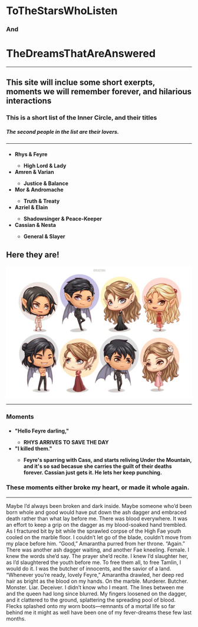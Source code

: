 <h1>   ToTheStarsWhoListen </h1>
<h3>            And         </h3> 
<h1> TheDreamsThatAreAnswered </h1>
<hr>
<h2> This site will inclue some short exerpts, moments we will remember forever, and hilarious interactions</h2>


<h3>This is a short list of the Inner Circle, and their titles</h3>
<h5>The second people in the list are their lovers.</h5>
<hr>
<h4> <ul>
<li>Rhys & Feyre</li>
<ul>
<li>High Lord & Lady</li>	
</ul>
</li>
<li>Amren & Varian</li>
<ul>
<li>Justice & Balance</li>	
</ul>
</li>
<li>Mor & Andromache</li>
<ul>
<li>Truth & Treaty</li>	
</ul>
</li>
<li>Azriel & Elain</li>
<ul>
<li>Shadowsinger & Peace-Keeper</li>	
</ul>
</li>
<li>Cassian & Nesta</li>
<ul>
<li>General & Slayer</li>	
</ul>
</li>
</ul> </h4>
<h2>Here they are!</h2>

![Image](a.jpg)

<hr>

<h3><strong>Moments</strong></h3>
<h4>
<ul>
<li> "Hello Feyre darling,"</li>
<ul> 
<li>RHYS ARRIVES TO SAVE THE DAY</li>
</ul>
<li>"I killed them."</li>
<ul>
<li> Feyre's sparring with Cass, and starts reliving Under the Mountain, and it's so sad becasue she carries the guilt of their deaths forever. Cassian just gets it. He lets her keep punching.</li>
</ul>
</ul>
<h3> These moments either broke my heart, or made it whole again.</h3>	
</h4>
<hr>
<div style=”width: 25%; height: 50px; overflow: auto; scrollbar-face-color: #CE7E00; scrollbar-shadow-color: #FFFFFF; br /scrollbar-highlight-color: #6F4709; scrollbar-3dlight-color:#11111; scrollbar-darkshadow-color: #6F4709; br /scrollbar-track-color: #FFE8C1; scrollbar-arrow-color: #6F4709;”>Maybe I’d always been broken and dark inside. Maybe someone who’d been born whole and good would have put down the ash dagger and embraced death rather than what lay before me. There was blood everywhere. It was an effort to keep a grip on the dagger as my blood-soaked hand trembled. As I fractured bit by bit while the sprawled corpse of the High Fae youth cooled on the marble floor. I couldn’t let go of the blade, couldn’t move from my place before him. “Good,” Amarantha purred from her throne. “Again.” There was another ash dagger waiting, and another Fae kneeling. Female. I knew the words she’d say. The prayer she’d recite. I knew I’d slaughter her, as I’d slaughtered the youth before me. To free them all, to free Tamlin, I would do it. I was the butcher of innocents, and the savior of a land. “Whenever you’re ready, lovely Feyre,” Amarantha drawled, her deep red hair as bright as the blood on my hands. On the marble. Murderer. Butcher. Monster. Liar. Deceiver. I didn’t know who I meant. The lines between me and the queen had long since blurred. My fingers loosened on the dagger, and it clattered to the ground, splattering the spreading pool of blood. Flecks splashed onto my worn boots—remnants of a mortal life so far behind me it might as well have been one of my fever-dreams these few last months.</div>

